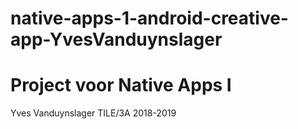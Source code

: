 # native-apps-1-android-creative-app-YvesVanduynslager

# Project voor Native Apps I

Yves Vanduynslager
TILE/3A
2018-2019
